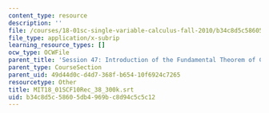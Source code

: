 ```yaml
---
content_type: resource
description: ''
file: /courses/18-01sc-single-variable-calculus-fall-2010/b34c8d5c58605db4969bc8d94c5c5c12_MIT18_01SCF10Rec_38_300k.vtt
file_type: application/x-subrip
learning_resource_types: []
ocw_type: OCWFile
parent_title: 'Session 47: Introduction of the Fundamental Theorem of Calculus'
parent_type: CourseSection
parent_uid: 49d44d0c-d4d7-368f-b654-10f6924c7265
resourcetype: Other
title: MIT18_01SCF10Rec_38_300k.srt
uid: b34c8d5c-5860-5db4-969b-c8d94c5c5c12
---
```

